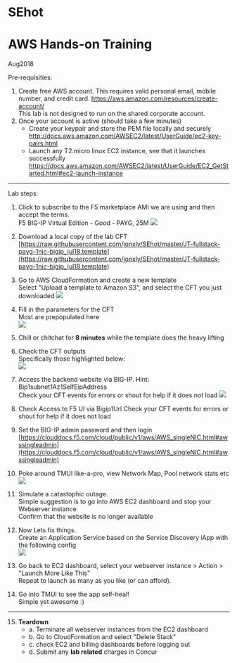 # SEhot

AWS Hands-on Training
======== 

Aug2018

Pre-requisities:
1. Create free AWS account. This requires valid personal email, mobile number, and credit card.
   https://aws.amazon.com/resources/create-account/  
   This lab is not designed to run on the shared corporate account.
2. Once your account is active (should take a few minutes)
   - Create your keypair and store the PEM file locally and securely  
     http://docs.aws.amazon.com/AWSEC2/latest/UserGuide/ec2-key-pairs.html
   - Launch any T2.micro linux EC2 instance, see that it launches successfully   
     https://docs.aws.amazon.com/AWSEC2/latest/UserGuide/EC2_GetStarted.html#ec2-launch-instance

---

Lab steps:
1. Click to subscribe to the F5 marketplace AMI we are using and then accept the terms.  
   F5 BIG-IP Virtual Edition - Good - PAYG, 25M
   ![](images/F5mktplace1.png)

2. Download a local copy of the lab CFT    
   [https://raw.githubusercontent.com/jonxly/SEhot/master/JT-fullstack-payg-1nic-bigip_jul18.template](https://raw.githubusercontent.com/jonxly/SEhot/master/JT-fullstack-payg-1nic-bigip_jul18.template)

3. Go to AWS CloudFormation and create a new template  
   Select "Upload a template to Amazon S3", and select the CFT you just downloaded
   ![](images/cft1.png)

4. Fill in the parameters for the CFT  
   Most are prepopulated here  
   ![](images/cft3_input.png)

5. Chill or chitchat for **8 minutes** while the template does the heavy lifting

6. Check the CFT outputs  
   Specifically those highlighted below:  
   ![](images/cft4_output.png)

7. Access the backend website via BIG-IP. Hint: Bip1subnet1Az1SelfEipAddress  
   Check your CFT events for errors or shout for help if it does not load
   ![](images/wsvr.png) 

8. Check Access to F5 UI via Bigip1Url
   Check your CFT events for errors or shout for help if it does not load

9. Set the BIG-IP admin password and then login  
   [https://clouddocs.f5.com/cloud/public/v1/aws/AWS_singleNIC.html#awssingleadmin](https://clouddocs.f5.com/cloud/public/v1/aws/AWS_singleNIC.html#awssingleadmin)

10. Poke around TMUI like-a-pro, view Network Map, Pool network stats etc  
    ![](images/networkmap.png)

11. Simulate a catastophic outage.    
    Simple suggestion is to go into AWS EC2 dashboard and stop your Webserver instance  
    Confirm that the website is no longer available  

12. Now Lets fix things.  
    Create an Application Service based on the Service Discovery iApp with the following config  
    ![](images/sdiapp_settings.png)

13. Go back to EC2 dashboard, select your webserver instance > Action > "Launch More Like This"  
    Repeat to launch as many as you like (or can afford).

14. Go into TMUI to see the app self-heal!  
    Simple yet awesome :)

---

15. **Teardown**
    - a. Terminate all webserver instances from the EC2 dashboard
    - b. Go to CloudFormation and select "Delete Stack"
    - c. check EC2 and billing dashboards before logging out
    - d. Submit any **lab related** charges in Concur